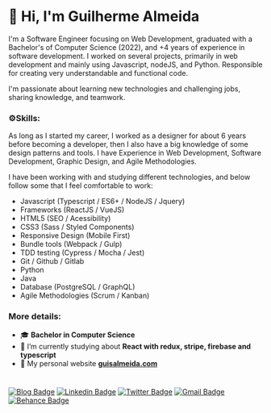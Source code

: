 # 🧔 Hi, I'm Guilherme Almeida  
I'm a Software Engineer focusing on Web Development, graduated with a Bachelor's of Computer Science (2022), and +4 years of experience in software development. I worked on several projects, primarily in web development and mainly using Javascript, nodeJS, and Python. Responsible for creating very understandable and functional code.

I'm passionate about learning new technologies and challenging jobs, sharing knowledge, and teamwork.

### ⚙️**Skills:**
As long as I started my career, I worked as a designer for about 6 years before becoming a developer, then I also have a big knowledge of some design patterns and tools. I have Experience in Web Development, Software Development, Graphic Design, and Agile Methodologies.

I have been working with and studying different technologies, and below follow some that I feel comfortable to work:  
- Javascript (Typescript / ES6+ / NodeJS / Jquery)
- Frameworks (ReactJS / VueJS)
- HTML5 (SEO / Acessibility)
- CSS3 (Sass / Styled Components)
- Responsive Design (Mobile First)
- Bundle tools (Webpack / Gulp)
- TDD testing (Cypress / Mocha / Jest)
- Git / Github / Gitlab
- Python
- Java
- Database (PostgreSQL / GraphQL)
- Agile Methodologies (Scrum / Kanban)

### **More details:**
- 🎓 **Bachelor in Computer Science**
- 🌱 I’m currently studying about **React with redux, stripe, firebase and typescript**
- 🤖 My personal website **[guisalmeida.com](https://www.guisalmeida.com)**

#
[![Blog Badge](https://img.shields.io/badge/Blog-guisalmeida.com-black)](https://guisalmeida.com/blog)
[![Linkedin Badge](https://img.shields.io/badge/-LinkedIn-blue?logo=Linkedin&logoColor=white&link=https://www.linkedin.com/in/guisalmeida/)](https://www.linkedin.com/in/guisalmeida/)
[![Twitter Badge](https://img.shields.io/badge/-Twitter-1ca0f1?labelColor=1ca0f1&logo=twitter&logoColor=white&link=https://twitter.com/GuiSAlmeida87)](https://twitter.com/GuiSAlmeida87)
[![Gmail Badge](https://img.shields.io/badge/-Gmail-c14438?logo=Gmail&logoColor=white&link=mailto:guisalmeida.dev@gmail.com)](mailto:guisalmeida.dev@gmail.com)
[![Behance Badge](https://img.shields.io/badge/-Behance-blue?logo=behance&logoColor=white&link=https://www.behance.net/guisalmeida)](https://www.behance.net/guisalmeida)
<!-- [![CV](https://img.shields.io/badge/CV-ffffff?style=flat&logo=googledrive&logoColor=black&link=https://drive.google.com/file/d/1Gg8-LmUmf5c6_q8ch50XS9Vy4jUrd4v2/view)](https://drive.google.com/file/d/1Gg8-LmUmf5c6_q8ch50XS9Vy4jUrd4v2/view) -->


<!--
**GuiSAlmeida/GuiSAlmeida** is a ✨ _special_ ✨ repository because its `README.md` (this file) appears on your GitHub profile.

Here are some ideas to get you started:

- 🔭 I’m currently working on ...
- 🌱 I’m currently learning ...
- 👯 I’m looking to collaborate on ...
- 🤔 I’m looking for help with ...
- 💬 Ask me about ...
- 📫 How to reach me: ...
- 😄 Pronouns: ...
- ⚡ Fun fact: ...
-->
